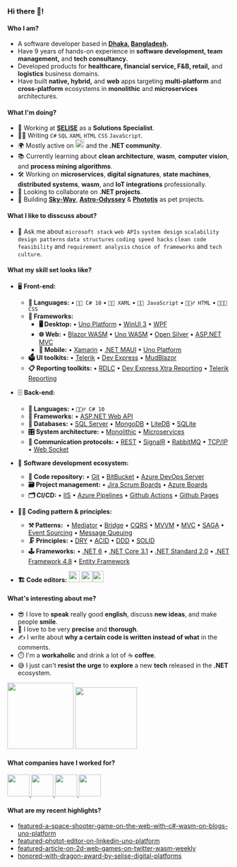 ### Hi there 👋!

<!--
**asadullahrifat89/asadullahrifat89** is a ✨ _special_ ✨ repository because its `README.md` (this file) appears on your GitHub profile.

Here are some ideas to get you started:
-->
#### Who I am?
- A software developer based in **[Dhaka](https://en.wikipedia.org/wiki/Dhaka), [Bangladesh](https://en.wikipedia.org/wiki/Bangladesh).** 
- Have 9 years of hands-on experience in **software development, team management,** and **tech consultancy.**
- Developed products for **healthcare, financial service, F&B, retail,** and **logistics** business domains.
- Have built **native, hybrid,** and **web** apps targeting **multi-platform** and **cross-platform** ecosystems in **monolithic** and **microservices** architectures.

#### What I'm doing?
- 🏢 Working at **[SELISE](https://selise.ch/)** as a **Solutions Specialist**.
- 👨‍💻 Writing `C#` `SQL` `XAML` `HTML` `CSS` `JavaScript`.
- 🌍 Mostly active on <a href="https://www.linkedin.com/in/asadullah-rifat"><img src="https://cdn-icons-png.flaticon.com/512/174/174857.png" height=20></a> <!--[LinkedIn](https://www.linkedin.com/in/asadullah-rifat)--> and the **.NET community**.
- 📚 Currently learning about **clean architecture**, **wasm**, **computer vision**, and **process mining algorithms**.
- 🛠️ Working on **microservices**, **digital signatures**, **state machines**, **distributed systems**, **wasm**, and **IoT integrations** professionally.
- 👯 Looking to collaborate on **.NET projects**.
- 🥰 Building **[Sky-Way](https://github.com/asadullahrifat89/sky-way-uno-platform)**, **[Astro-Odyssey](https://github.com/asadullahrifat89/Astro-Odyssey-Uno-Platform)** & **[Phototis](https://github.com/asadullahrifat89/Phototis-Uno-Platform)** as pet projects.

#### What I like to disscuss about? 
- 💬 Ask me about `microsoft stack` `web APIs` `system design` `scalability` `design patterns` `data structures` `coding speed hacks` `clean code` `feasibility` and `requirement analysis` `choice of frameworks` and `tech culture`.

#### What my skill set looks like?
- 🖥 **Front-end:** 
  - **📜 Languages:** • `🧙🏻 C# 10` • `👨‍🏭 XAML` • `👨‍🔧 JavaScript` • `🧚🏻‍♂️ HTML` • `👨🏻‍🎨 CSS`
  - **🔬 Frameworks:**  
    - **🖥 Desktop:** • [Uno Platform](https://platform.uno/) • [WinUI 3](https://docs.microsoft.com/en-us/windows/apps/winui/) • [WPF](https://docs.microsoft.com/en-us/dotnet/desktop/wpf/overview/?view=netdesktop-6.0) 
    - **🌐 Web:** • [Blazor WASM](https://dotnet.microsoft.com/en-us/apps/aspnet/web-apps/blazor) • [Uno WASM](https://platform.uno/uno-platform-for-web-webassembly/) • [Open Silver](https://opensilver.net/) • [ASP.NET MVC](https://dotnet.microsoft.com/en-us/apps/aspnet/mvc)
    - **📱 Mobile:** • [Xamarin](https://dotnet.microsoft.com/en-us/apps/xamarin) • [.NET MAUI](https://docs.microsoft.com/en-us/dotnet/maui/what-is-maui) • [Uno Platform](https://platform.uno/uno-platform-for-ios-and-android/)
  - **🗳 UI toolkits:** • [Telerik](https://www.telerik.com/) • [Dev Express](https://www.devexpress.com/) • [MudBlazor](https://mudblazor.com/)
  - **📋 Reporting toolkits:** • [RDLC](https://docs.fileformat.com/reporting/rdlc/#:~:text=(.rdlc)%20Files-,What%20is%20an%20RDLC%20file%3F,used%20to%20create%20these%20files.) • [Dev Express Xtra Reporting](https://docs.devexpress.com/XtraReports/2162/reporting) • [Telerik Reporting](https://www.telerik.com/products/reporting.aspx)
- 🗄️ **Back-end:**
  - **📜 Languages:** • `🧙🏻‍♂️ C# 10`
  - **🔭 Frameworks:** • [ASP.NET Web API](https://dotnet.microsoft.com/en-us/apps/aspnet/apis)
  - **💾 Databases:** • [SQL Server](https://www.microsoft.com/en-us/sql-server/sql-server-2019) • [MongoDB](https://www.mongodb.com/) • [LiteDB](https://www.litedb.org/) • [SQLite](https://www.sqlite.org/index.html)
  - **🎛 System architecture:** • [Monolithic](https://microservices.io/patterns/monolithic.html) • [Microservices](https://microservices.io/patterns/microservices.html)
  - **🔌 Communication protocols:** • [REST](https://docs.microsoft.com/en-us/azure/architecture/best-practices/api-design) • [SignalR](https://dotnet.microsoft.com/en-us/apps/aspnet/signalr) • [RabbitMQ](https://www.rabbitmq.com/) • [TCP/IP](https://www.techtarget.com/searchnetworking/definition/TCP-IP) • [Web Socket](https://developer.mozilla.org/en-US/docs/Web/API/WebSockets_API)
- 🎡 **Software development ecosystem:**
  - **📁 Code repository:** • [Git](https://git-scm.com/) • [BitBucket](https://bitbucket.org/product) • [Azure DevOps Server](https://azure.microsoft.com/en-us/services/devops/server/)
  - **🗃 Project management:** • [Jira Scrum Boards](https://www.atlassian.com/software/jira/features/scrum-boards) • [Azure Boards](https://azure.microsoft.com/en-us/services/devops/boards/)
  - **🗂 CI/CD:** • [IIS](https://www.iis.net/) • [Azure Pipelines](https://azure.microsoft.com/en-us/services/devops/pipelines/) • [Github Actions](https://github.com/features/actions) • [Github Pages](https://pages.github.com/)
- 🧙‍♂️ **Coding pattern & principles:**
  - **⚒ Patterns:**  • [Mediator](https://en.wikipedia.org/wiki/Mediator_pattern) • [Bridge](https://en.wikipedia.org/wiki/Bridge_pattern) • [CQRS](https://en.wikipedia.org/wiki/Command%E2%80%93query_separation#Command_Query_Responsibility_Separation) • [MVVM](https://en.wikipedia.org/wiki/Model%E2%80%93view%E2%80%93viewmodel) • [MVC](https://en.wikipedia.org/wiki/Model%E2%80%93view%E2%80%93controller) • [SAGA](https://microservices.io/patterns/data/saga.html) • [Event Sourcing](https://microservices.io/patterns/data/event-sourcing.html) • [Message Queuing](https://www.cloudamqp.com/blog/what-is-message-queuing.html)
  - **🗜 Principles:** • [DRY](https://en.wikipedia.org/wiki/Don%27t_repeat_yourself#:~:text=%22Don%27t%20repeat%20yourself%22,data%20normalization%20to%20avoid%20redundancy.) • [ACID](https://en.wikipedia.org/wiki/ACID) • [DDD](https://en.wikipedia.org/wiki/Domain-driven_design) • [SOLID](https://www.digitalocean.com/community/conceptual_articles/s-o-l-i-d-the-first-five-principles-of-object-oriented-design)
  - **🕹 Frameworks:** • [.NET 6](https://dotnet.microsoft.com/en-us/download/dotnet/6.0) • [.NET Core 3.1](https://dotnet.microsoft.com/en-us/download/dotnet/3.1) • [.NET Standard 2.0](https://docs.microsoft.com/en-us/dotnet/standard/net-standard?tabs=net-standard-1-0) • [.NET Framework 4.8](https://dotnet.microsoft.com/en-us/download/dotnet-framework/net48) • [Entity Framework](https://docs.microsoft.com/en-us/ef/)
  
- **🏗️ Code editors:**
<a href="https://visualstudio.microsoft.com/"><img src="https://1000logos.net/wp-content/uploads/2020/08/Visual-Studio-Logo.png" height=25></a> <a href="https://code.visualstudio.com/"><img src="https://seeklogo.com/images/V/visual-studio-code-logo-449D71944F-seeklogo.com.png" height=25></a><a href="https://notepad-plus-plus.org/"><img src="https://notepad-plus-plus.org/images/logo.svg" height=25></a>
  
#### What's interesting about me?  
  - 😎 I love to **speak** really good **english**, discuss **new ideas**, and make people **smile**.
  - 🧐 I love to be very **precise** and **thorough**.
  - ✍️ I write about **why a certain code is written instead of what** in the comments.
  - ⏱️ I'm a **workaholic** and drink a lot of ☕ **coffee**.
  - 😅 I just can't **resist the urge** to **explore** a new **tech** released in the **.NET** ecosystem.
<!--Github Stats-->
<p float="left">
<img height="150em" src="https://github-readme-stats.vercel.app/api?username=asadullahrifat89&show_icons=true&hide_border=true&&count_private=true&include_all_commits=true" /> 
<img height="140em" src="https://github-readme-stats.vercel.app/api/top-langs/?username=asadullahrifat89&show_icons=true&hide_border=true&layout=compact&langs_count=8"/>
</p>

#### What companies have I worked for?
<p left="center">
  <a href="https://selise.ch/">
    <img src="https://selise.ch/wp-content/uploads/2020/11/SELISE-DIgital-Platforms-.png" height=50>
    </a> 
  <a href="https://3ssoftltd.com">
    <img src="https://www.sonicict.com/images/3s.png" height=50>
  </a>
  <a href="https://futurestartup.com/2015/05/20/this-startup-aims-to-solve-dhakas-traffic-problem-with-an-app-but-there-is-more-to-it/">
    <img src="https://is1-ssl.mzstatic.com/image/thumb/Purple49/v4/13/7e/6d/137e6dca-2956-bfec-a0bd-57d37ab63af0/source/512x512bb.jpg" height=50> 
  </a>
  <a href="https://www.celimited.com/">
    <img src="https://media-exp2.licdn.com/dms/image/C560BAQHExv1q9hPJsQ/company-logo_200_200/0/1596953488512?e=2147483647&v=beta&t=C1nc6JqP2kkOx1vGFxtL0iAqNIhB_Ulv62xyAm_hkNA" height=50>
  </a>
</p>

#### What are my recent highlights?
- [featured-a-space-shooter-game-on-the-web-with-c#-wasm-on-blogs-uno-platform](https://platform.uno/blog/a-space-shooter-game-on-the-web-with-c-wasm-and-uno-platform/)
- [featured-photot-editor-on-linkedin-uno-platform](https://www.linkedin.com/posts/uno-platform_its-always-such-a-pleasure-to-see-what-our-activity-6963517756608495616-vfbo?utm_source=linkedin_share&utm_medium=member_desktop_web)
- [featured-article-on-2d-web-games-on-twitter-wasm-weekly](https://twitter.com/WasmWeekly/status/1560266404171231232)
- [honored-with-dragon-award-by-selise-digital-platforms](https://www.linkedin.com/posts/asadullah-rifat_people-tech-culture-activity-6962505193817071616-ymfj?utm_source=linkedin_share&utm_medium=member_desktop_web)

<!--
#### How to get in touch with me?
<p left="center">
<a href="https://twitter.com/anonymus_7">
  <img src="https://img.shields.io/badge/twitter-%231DA1F2.svg?&style=for-the-badge&logo=twitter&logoColor=white" height=25>
</a> 
<a href="https://www.linkedin.com/in/asadullah-rifat">
  <img src="https://img.shields.io/badge/linkedin-%230077B5.svg?&style=for-the-badge&logo=linkedin&logoColor=white" height=25>
</a> 
<a href="https://www.facebook.com/Anonymus7/">
  <img src="https://img.shields.io/badge/Facebook-1877F2?style=for-the-badge&logo=facebook&logoColor=white" height=25>
</a>
<a href="mailto:asadullah.rifat@selise.ch">
  <img src="https://img.shields.io/badge/Gmail-D14836?style=for-the-badge&logo=gmail&logoColor=white" height=25>
</a>
</p>
-->
